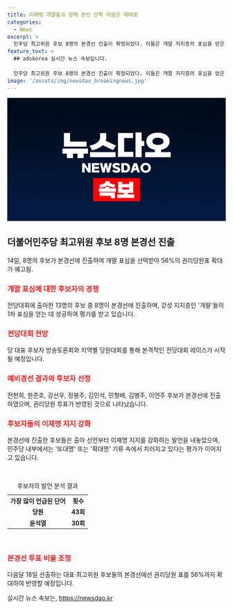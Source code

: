 ```yaml
---
title: 이재명 개딸들과 함께 본선 안착 마음은 제대로
categories:
  - News
excerpt: >
  민주당 최고위원 후보 8명의 본경선 진출이 확정되었다. 이들은 개딸 지지층의 표심을 얻은 뒤, 권리당원 투표로 본경선 레이스에 돌입한다. 이대로면 또대명 기류가 계속될 전망이다. 후보들은 이재명과의 인연을 강조하며 전당대회에 도전하고 있으며, 윤석열 대통령에 대한 비판과 당원 중심의 발언으로 지지층을 호소한다. 이와 함께 권리당원 표가 56%로 늘어난 점도 주목받고 있다. 다음달 18일의 본경선에서는 권리당원의 영향력이 더욱 커질 전망이다.
feature_text: >
  ## adskorea 실시간 뉴스 속보입니다.

  민주당 최고위원 후보 8명의 본경선 진출이 확정되었다. 이들은 개딸 지지층의 표심을 얻은 뒤, 권리당원 투표로 본경선 레이스에 돌입한다. 이대로면 또대명 기류가 계속될 전망이다. 후보들은 이재명과의 인연을 강조하며 전당대회에 도전하고 있으며, 윤석열 대통령에 대한 비판과 당원 중심의 발언으로 지지층을 호소한다. 이와 함께 권리당원 표가 56%로 늘어난 점도 주목받고 있다. 다음달 18일의 본경선에서는 권리당원의 영향력이 더욱 커질 전망이다.
image: '/assets/img/newsdao_breakingnews.jpg'
---
```


<p><img src="/assets/img/newsdao_breakingnews.jpg" alt="adskorea 속보" /></p>

<h2 data-ke-size="size26">더불어민주당 최고위원 후보 8명 본경선 진출</h2>

<p data-ke-size="size16">14일, 8명의 후보가 본경선에 진출하여 개딸 표심을 선택받아 56%의 권리당원표 확대가 예고됨.</p>

<h3><b><span style="color: #ee2323;">개딸 표심에 대한 후보자의 경쟁</span></b></h3>

<p data-ke-size="size16">전당대회에 출마한 13명의 후보 중 8명이 본경선에 진출하며, 강성 지지층인 '개딸'들의 1차 표심을 얻는 데 성공하여 평가를 받고 있습니다.</p>

<h3><b><span style="color: #ee2323;">전당대회 전망</span></b></h3>

<p data-ke-size="size16">당 대표 후보자 방송토론회와 지역별 당원대회를 통해 본격적인 전당대회 레이스가 시작될 예정입니다.</p>

<h3><b><span style="color: #ee2323;">예비경선 결과와 후보자 선정</span></b></h3>

<p data-ke-size="size16">전현희, 한준호, 강선우, 정봉주, 김민석, 민형배, 김병주, 이언주 후보가 본경선에 진출하였으며, 권리당원 투표가 반영된 것으로 나타났습니다.</p>

<h3><b><span style="color: #ee2323;">후보자들의 이재명 지지 강화</span></b></h3>

<p data-ke-size="size16">본경선에 진출한 후보들은 출마 선언부터 이재명 지지를 강화하는 발언을 내놓았으며, 민주당 내부에서는 '또대명' 또는 '확대명' 기류 속에서 치러지고 있다는 평가가 이어지고 있습니다.</p>

<p data-ke-size="size16">&nbsp;</p>

<table>
  <caption>후보자의 발언 분석 결과</caption>
  <tr>
    <th>가장 많이 언급된 단어</th>
    <th>횟수</th>
  </tr>
  <tr>
    <td style="text-align: center; height: 17px;"><b>당원</b></td>
    <td style="text-align: center; height: 17px;"><b>43회</b></td>
  </tr>
  <tr>
    <td style="text-align: center; height: 17px;"><b>윤석열</b></td>
    <td style="text-align: center; height: 17px;"><b>30회</b></td>
  </tr>
</table>

<p data-ke-size="size16">&nbsp;</p>

<h3><b><span style="color: #ee2323;">본경선 투표 비율 조정</span></b></h3>

<p data-ke-size="size16">다음달 18일 선출하는 대표·최고위원 후보들의 본경선에선 권리당원 표를 56%까지 확대하여 반영할 예정입니다.</p>

<p data-ke-size="size16"></p>
실시간 뉴스 속보는, <a href="https://newsdao.kr" rel="dofollow">https://newsdao.kr</a>



